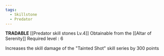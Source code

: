 ```yaml
---
tags:
  - Skillstone
  - Predator
---
```

**TRADABLE**
[[Predator skill stones Lv.4]]
Obtainable from the [[Altar of Serenity]]
Required level : 6

Increases the skill damage of the "Tainted Shot" skill series by 300 points